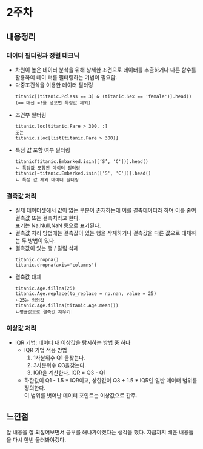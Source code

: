 # 2주차
 ## 내용정리
 ### 데이터 필터링과 정렬 테크닉
- 차원이 높은 데이터 분석을 위해 상세한 조건으로 데이터를 추출하거나 다른 함수를 활용하여 데이
터를 필터링하는 기법이 필요함.
- 다중조건식을 이용한 데이터 필터링
   ```
   titanic[(titanic.Pclass == 3) & (titanic.Sex == 'female')].head()
   (== 대신 =!를 넣으면 특정값 제외)
   ```
- 조건부 필터링
  ```
  titanic.loc[titanic.Fare > 300, :]
  또는
  titanic.iloc[list(titanic.Fare > 300)]
  ```
- 특정 값 포함 여부 필터링
  ```
  titanicftitanic.Embarked.isin([’S’, 'C'])].head()
  ㄴ 특정값 포함된 데이터 필터링
  titanic[~titanic.Embarked.isin(['S', 'C'])].head()
  ㄴ 특정 값 제외 데이터 필터링
  ```
 ### 결측값 처리
 - 실제 데이터셋에서 값이 없는 부분이 존재하는데 이를 결측데이터라 하며 이를 줄여 결측값 또는 결측치라고 한다.  
   표기는 Na,Null,NaN 등으로 표기된다.
- 결측값 처리 방법에는 결측값이 있는 행을 삭제하거나 결측값을 다른 값으로 대체하는 두 방법이 있다.
- 결측값이 있는 행 / 칼럼 삭제
  ```
  titanic.dropna()
  titanic.dropna(axis='columns')
  ```
- 결측값 대체
  ```
  titanic.Age.fillna(25)
  titanic.Age.replace(to_replace = np.nan, value = 25)
  ㄴ25는 임의값
  titanic.Age.fillna(titanic.Age.mean())
  ㄴ평균값으로 결측값 채우기
  ```
 ### 이상값 처리
 - IQR 기법: 데이터 내 이상값을 탐지하는 방법 중 하나
   * IQR 기법 적용 방법
     1. 1사분위수 Q1 을찾는다.
     2. 3사분위수 Q3을찾는다.
     3. IQR을 계산한다. IQR = Q3 - Q1
    * 하한값이 Q1 - 1.5 * IQR이고, 상한값이 Q3 + 1.5 * IQR인 일반 데이터 범위를 정의한다.  
      이 범위를 벗어난 데이터 포인트는 이상값으로 간주.
      
 ## 느낀점
 앞 내용을 잘 되짚어보면서 공부를 해나가야겠다는 생각을 했다. 지금까지 배운 내용들을 다시 한번 둘러봐야겠다.
